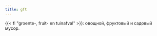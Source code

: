 ```yaml
---
title: gft
---
```


{{< fl "groente-, fruit- en tuinafval" >}}: овощной, фруктовый и садовый мусор.

<!--more-->